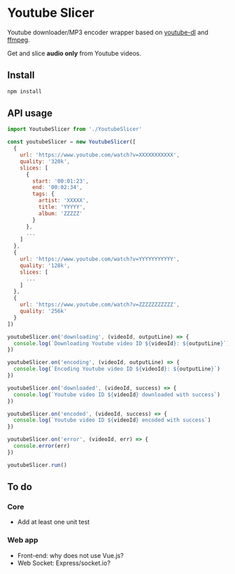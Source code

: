 # Youtube Slicer

Youtube downloader/MP3 encoder wrapper based on [youtube-dl](https://github.com/rg3/youtube-dl/) and [ffmpeg](https://ffmpeg.org/).

Get and slice **audio only** from Youtube videos.

## Install

```bash
npm install
```

## API usage

```javascript
import YoutubeSlicer from './YoutubeSlicer'

const youtubeSlicer = new YoutubeSlicer([
  {
    url: 'https://www.youtube.com/watch?v=XXXXXXXXXXX',
    quality: '320k',
    slices: [
      {
        start: '00:01:23',
        end: '00:02:34',
        tags: {
          artist: 'XXXXX',
          title: 'YYYYY',
          album: 'ZZZZZ'
        }
      },
      ... 
    ]
  },
  {
    url: 'https://www.youtube.com/watch?v=YYYYYYYYYYY',
    quality: '128k',
    slices: [
      ...
    ]
  },
  {
    url: 'https://www.youtube.com/watch?v=ZZZZZZZZZZZ',
    quality: '256k'
  }
])

youtubeSlicer.on('downloading', (videoId, outputLine) => {
  console.log(`Downloading Youtube video ID ${videoId}: ${outputLine}`)
})

youtubeSlicer.on('encoding', (videoId, outputLine) => {
  console.log(`Encoding Youtube video ID ${videoId}: ${outputLine}`)
})

youtubeSlicer.on('downloaded', (videoId, success) => {
  console.log(`Youtube video ID ${videoId} downloaded with success`)
})

youtubeSlicer.on('encoded', (videoId, success) => {
  console.log(`Youtube video ID ${videoId} encoded with success`)
})

youtubeSlicer.on('error', (videoId, err) => {
  console.error(err)
})

youtubeSlicer.run()
```

## To do

### Core

 - Add at least one unit test

### Web app

 - Front-end: why does not use Vue.js?
 - Web Socket: Express/socket.io?
 
